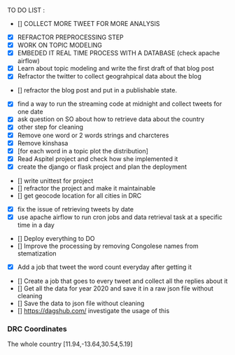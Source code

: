 TO DO LIST :

- [] COLLECT MORE TWEET FOR MORE ANALYSIS
- [x] REFRACTOR PREPROCESSING STEP
- [x] WORK ON TOPIC MODELING
- [x] EMBEDED IT REAL TIME PROCESS WITH A DATABASE (check apache airflow)
- [x] Learn about topic modeling and write the first draft of that blog post
- [x] Refractor the twitter to collect geograhpical data about the blog
- [] refractor the blog post and put in a publishable state.
- [x] find a way to run the streaming code at midnight and collect tweets for one date
- [x] ask question on SO about how to retrieve data about the country
- [x] other step for cleaning
- [x] Remove one word or 2 words strings and charcteres
- [x] Remove kinshasa
- [x] [for each word in a topic plot the distribution]
- [x] Read Aspitel project and check how she implemented it
- [x] create the django or flask project and plan the deployment
- [] write unittest for project
- [] refractor the project and make it maintainable
- [] get geocode location for all cities in DRC
- [x] fix the issue of retrieving tweets by date
- [x] use apache airflow to run cron jobs and data retrieval task at a specific time in a day
- [] Deploy everything to DO
- [] Improve the processing by removing Congolese names from stematization
- [x] Add a job that tweet the word count everyday after getting it
- [] Create a job that goes to every tweet and collect all the replies about it
- [] Get all the data for year 2020 and save it in a raw json file without cleaning
- [] Save the data to json file without cleaning
- [] https://dagshub.com/ investigate the usage of this

### DRC Coordinates

The whole country
[11.94,-13.64,30.54,5.19]
